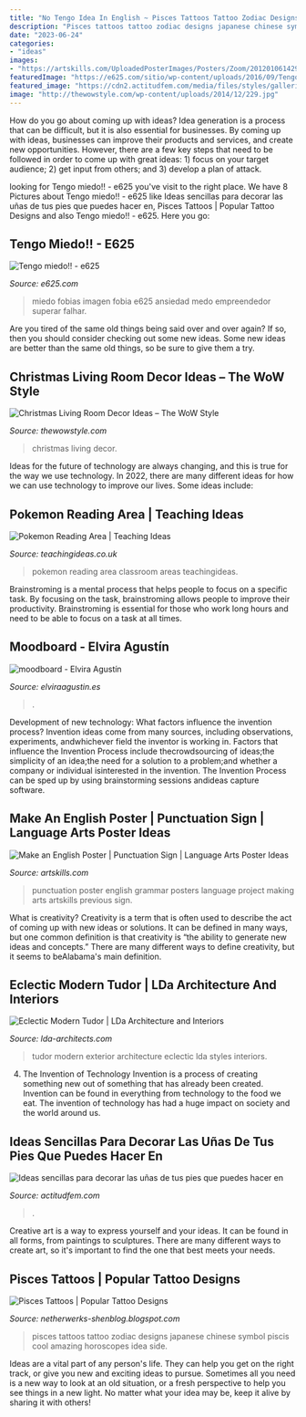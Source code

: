 ```yaml
---
title: "No Tengo Idea In English ~ Pisces Tattoos Tattoo Zodiac Designs Japanese Chinese Symbol Piscis Cool Amazing Horoscopes Idea Side"
description: "Pisces tattoos tattoo zodiac designs japanese chinese symbol piscis cool amazing horoscopes idea side"
date: "2023-06-24"
categories:
- "ideas"
images:
- "https://artskills.com/UploadedPosterImages/Posters/Zoom/20120106142907-240892424387.jpg"
featuredImage: "https://e625.com/sitio/wp-content/uploads/2016/09/Tengo-miedo.jpg"
featured_image: "https://cdn2.actitudfem.com/media/files/styles/gallerie_carousel/public/images/2020/04/disenos-de-unas-en-pies.jpg"
image: "http://thewowstyle.com/wp-content/uploads/2014/12/229.jpg"
---
```



How do you go about coming up with ideas?
Idea generation is a process that can be difficult, but it is also essential for businesses. By coming up with ideas, businesses can improve their products and services, and create new opportunities. However, there are a few key steps that need to be followed in order to come up with great ideas: 1) focus on your target audience; 2) get input from others; and 3) develop a plan of attack.

	

		
looking for Tengo miedo!! - e625 you've visit to the right place. We have 8 Pictures about Tengo miedo!! - e625 like Ideas sencillas para decorar las uñas de tus pies que puedes hacer en, Pisces Tattoos | Popular Tattoo Designs and also Tengo miedo!! - e625. Here you go:
		
    
## Tengo Miedo!! - E625

<img loading=lazy src="https://e625.com/sitio/wp-content/uploads/2016/09/Tengo-miedo.jpg" onerror="this.onerror=null;this.src='https://tse4.mm.bing.net/th?id=OIP.LSVgUlj2-m5-cGzzmMQNDQHaCp&amp;pid=15.1';" alt="Tengo miedo!! - e625">

_Source: e625.com_

>miedo fobias imagen fobia e625 ansiedad medo empreendedor superar falhar. 

	

Are you tired of the same old things being said over and over again? If so, then you should consider checking out some new ideas. Some new ideas are better than the same old things, so be sure to give them a try.

    
## Christmas Living Room Decor Ideas – The WoW Style

<img loading=lazy src="http://thewowstyle.com/wp-content/uploads/2014/12/229.jpg" onerror="this.onerror=null;this.src='https://tse4.mm.bing.net/th?id=OIP.gRPsAXFuQAbiE8pGWdLEVgHaLH&amp;pid=15.1';" alt="Christmas Living Room Decor Ideas – The WoW Style">

_Source: thewowstyle.com_

>christmas living decor. 

	

Ideas for the future of technology are always changing, and this is true for the way we use technology. In 2022, there are many different ideas for how we can use technology to improve our lives. Some ideas include: 

    
## Pokemon Reading Area | Teaching Ideas

<img loading=lazy src="http://www.teachingideas.co.uk/sites/default/files/lit_pokemonreadingarea2.jpg" onerror="this.onerror=null;this.src='https://tse4.mm.bing.net/th?id=OIP.stnZYHXh2kmmLVSo_CA0UAHaJ4&amp;pid=15.1';" alt="Pokemon Reading Area | Teaching Ideas">

_Source: teachingideas.co.uk_

>pokemon reading area classroom areas teachingideas. 

	

Brainstroming is a mental process that helps people to focus on a specific task. By focusing on the task, brainstroming allows people to improve their productivity. Brainstroming is essential for those who work long hours and need to be able to focus on a task at all times.

    
## Moodboard - Elvira Agustín

<img loading=lazy src="http://www.elviraagustin.es/wp-content/uploads/2019/04/2e67aaf21c92b00787755be5c839f28b.jpg" onerror="this.onerror=null;this.src='https://tse4.mm.bing.net/th?id=OIP.fP_L1b0uPus5tLnbWbzX3QHaFt&amp;pid=15.1';" alt="moodboard - Elvira Agustín">

_Source: elviraagustin.es_

>. 

	

Development of new technology: What factors influence the invention process?
Invention ideas come from many sources, including observations, experiments, andwhichever field the inventor is working in. Factors that influence the Invention Process include thecrowdsourcing of ideas;the simplicity of an idea;the need for a solution to a problem;and whether a company or individual isinterested in the invention. The Invention Process can be sped up by using brainstorming sessions andideas capture software.

    
## Make An English Poster | Punctuation Sign | Language Arts Poster Ideas

<img loading=lazy src="https://artskills.com/UploadedPosterImages/Posters/Zoom/20120106142907-240892424387.jpg" onerror="this.onerror=null;this.src='https://tse4.mm.bing.net/th?id=OIP.iHXpSIGyKhUHQCg88fl80QHaF0&amp;pid=15.1';" alt="Make an English Poster | Punctuation Sign | Language Arts Poster Ideas">

_Source: artskills.com_

>punctuation poster english grammar posters language project making arts artskills previous sign. 

	

What is creativity?
Creativity is a term that is often used to describe the act of coming up with new ideas or solutions. It can be defined in many ways, but one common definition is that creativity is “the ability to generate new ideas and concepts.” There are many different ways to define creativity, but it seems to beAlabama's main definition.

    
## Eclectic Modern Tudor | LDa Architecture And Interiors

<img loading=lazy src="https://www.lda-architects.com/sites/default/files/styles/project-full/public/EclecticModTudor_exterior.jpg?itok=kLKs6cQL" onerror="this.onerror=null;this.src='https://tse4.mm.bing.net/th?id=OIP.mK79gZLX339X2cg1kVIC7AHaFD&amp;pid=15.1';" alt="Eclectic Modern Tudor | LDa Architecture and Interiors">

_Source: lda-architects.com_

>tudor modern exterior architecture eclectic lda styles interiors. 

	

4. The Invention of Technology
Invention is a process of creating something new out of something that has already been created. Invention can be found in everything from technology to the food we eat. The invention of technology has had a huge impact on society and the world around us.

    
## Ideas Sencillas Para Decorar Las Uñas De Tus Pies Que Puedes Hacer En

<img loading=lazy src="https://cdn2.actitudfem.com/media/files/styles/gallerie_carousel/public/images/2020/04/disenos-de-unas-en-pies.jpg" onerror="this.onerror=null;this.src='https://tse2.mm.bing.net/th?id=OIP.CcIH6uXhbAf295IoLFkcbwHaFj&amp;pid=15.1';" alt="Ideas sencillas para decorar las uñas de tus pies que puedes hacer en">

_Source: actitudfem.com_

>. 

	

Creative art is a way to express yourself and your ideas. It can be found in all forms, from paintings to sculptures. There are many different ways to create art, so it's important to find the one that best meets your needs.

    
## Pisces Tattoos | Popular Tattoo Designs

<img loading=lazy src="http://2.bp.blogspot.com/-N9Kuq3c6fD8/UQZdlCeOYgI/AAAAAAAAOd0/gbo8ikLCXkA/s1600/Pisces_tattoo_10.jpg" onerror="this.onerror=null;this.src='https://tse4.mm.bing.net/th?id=OIP.8KX6pQQfDRQVYy9LliZTDQHaFm&amp;pid=15.1';" alt="Pisces Tattoos | Popular Tattoo Designs">

_Source: netherwerks-shenblog.blogspot.com_

>pisces tattoos tattoo zodiac designs japanese chinese symbol piscis cool amazing horoscopes idea side. 

	

Ideas are a vital part of any person's life. They can help you get on the right track, or give you new and exciting ideas to pursue. Sometimes all you need is a new way to look at an old situation, or a fresh perspective to help you see things in a new light. No matter what your idea may be, keep it alive by sharing it with others!

